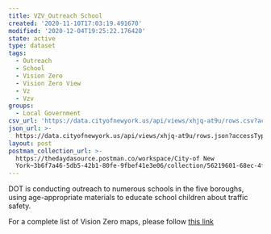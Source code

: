 ```yaml
---
title: VZV_Outreach School
created: '2020-11-10T17:03:19.491670'
modified: '2020-12-04T19:25:22.176420'
state: active
type: dataset
tags:
  - Outreach
  - School
  - Vision Zero
  - Vision Zero View
  - Vz
  - Vzv
groups:
  - Local Government
csv_url: 'https://data.cityofnewyork.us/api/views/xhjq-at9u/rows.csv?accessType=DOWNLOAD'
json_url: >-
  https://data.cityofnewyork.us/api/views/xhjq-at9u/rows.json?accessType=DOWNLOAD
layout: post
postman_collection_url: >-
  https://thedaydasource.postman.co/workspace/City-of New
  York~3b6f7a46-5db5-42b1-80fe-9fbef41e3e06/collection/56219601-68ec-4f6d-93e0-8321305e61db
---
```

DOT is conducting outreach to numerous schools in the five boroughs, using age-appropriate materials to educate school children about traffic safety.

For a complete list of Vision Zero maps, please follow <a href="https://data.cityofnewyork.us/browse?q=vzv&sortBy=last_modified&utf8=%E2%9C%93">this link</a>
